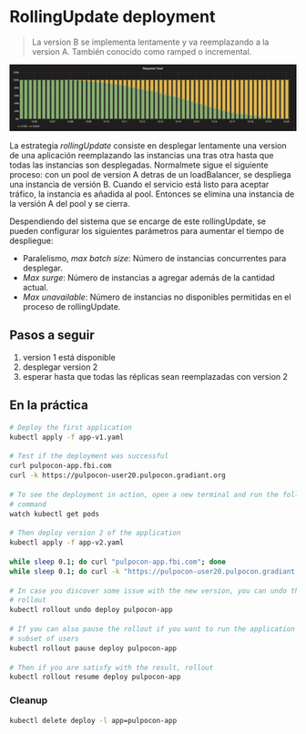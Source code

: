 RollingUpdate deployment
========================

> La version B se implementa lentamente y va reemplazando a la version A. También conocido como ramped o incremental.

![kubernetes rollingUpdate deployment](grafana-rolling-update.png)

La estrategia _rollingUpdate_ consiste en desplegar lentamente una version de una aplicación reemplazando
las instancias una tras otra hasta que todas las instancias son desplegadas.
Normalmete sigue el siguiente proceso: con un pool de version A detras de un loadBalancer, se despliega una instancia de versión B. Cuando el servicio está listo para aceptar tráfico, la instancia es añadida al pool. 
Entonces se elimina una instancia de la versión A del pool y se cierra.

Despendiendo del sistema que se encarge de este rollingUpdate, se pueden configurar los siguientes parámetros 
para aumentar el tiempo de despliegue:

- Paralelismo, *max batch size*: Número de instancias concurrentes para desplegar.
- *Max surge*: Número de instancias a agregar además de la cantidad actual.
- *Max unavailable*: Número de instancias no disponibles permitidas en el proceso de rollingUpdate.

## Pasos a seguir

1. version 1 está disponible
1. desplegar version 2
1. esperar hasta que todas las réplicas sean reemplazadas con version 2

## En la práctica

```bash
# Deploy the first application
kubectl apply -f app-v1.yaml

# Test if the deployment was successful
curl pulpocon-app.fbi.com
curl -k https://pulpocon-user20.pulpocon.gradiant.org

# To see the deployment in action, open a new terminal and run the following
# command
watch kubectl get pods

# Then deploy version 2 of the application
kubectl apply -f app-v2.yaml

while sleep 0.1; do curl "pulpocon-app.fbi.com"; done
while sleep 0.1; do curl -k "https://pulpocon-user20.pulpocon.gradiant.org"; done

# In case you discover some issue with the new version, you can undo the
# rollout
kubectl rollout undo deploy pulpocon-app

# If you can also pause the rollout if you want to run the application for a
# subset of users
kubectl rollout pause deploy pulpocon-app

# Then if you are satisfy with the result, rollout
kubectl rollout resume deploy pulpocon-app
```

### Cleanup

```bash
kubectl delete deploy -l app=pulpocon-app
```